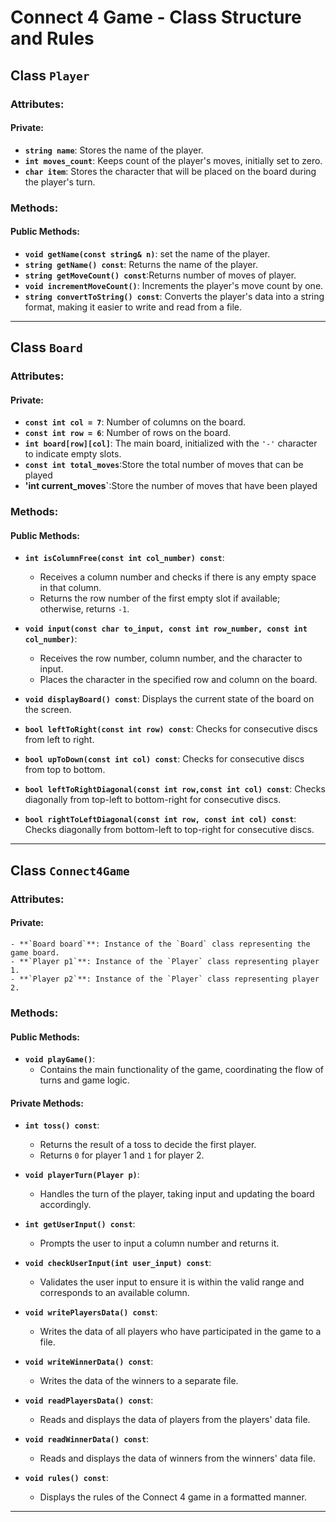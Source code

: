 # Connect 4 Game - Class Structure and Rules

## Class `Player`

### Attributes:

#### Private:
- **`string name`**: Stores the name of the player.
- **`int moves_count`**: Keeps count of the player's moves, initially set to zero.
- **`char item`**: Stores the character that will be placed on the board during the player's turn.

### Methods:

#### Public Methods:
- **`void getName(const string& n)`**: set the name of the player.
- **`string getName() const`**: Returns the name of the player.
- **`string getMoveCount() const`**:Returns number of moves of player.
- **`void incrementMoveCount()`**: Increments the player's move count by one.
- **`string convertToString() const`**: Converts the player's data into a string format, making it easier to write and read from a file.

---

## Class `Board`

### Attributes:

#### Private:
- **`const int col = 7`**: Number of columns on the board.
- **`const int row = 6`**: Number of rows on the board.
- **`int board[row][col]`**: The main board, initialized with the `'-'` character to indicate empty slots.
- **`const int total_moves`**:Store the total number of moves that can be played
- **'int current_moves`**:Store the number of moves that have been played

### Methods:

#### Public Methods:
- **`int isColumnFree(const int col_number) const`**: 
  - Receives a column number and checks if there is any empty space in that column.
  - Returns the row number of the first empty slot if available; otherwise, returns `-1`.

- **`void input(const char to_input, const int row_number, const int col_number)`**: 
  - Receives the row number, column number, and the character to input.
  - Places the character in the specified row and column on the board.

- **`void displayBoard() const`**: Displays the current state of the board on the screen.

- **`bool leftToRight(const int row) const`**: Checks for consecutive discs from left to right.

- **`bool upToDown(const int col) const`**: Checks for consecutive discs from top to bottom.

- **`bool leftToRightDiagonal(const int row,const int col) const`**: Checks diagonally from top-left to bottom-right for consecutive discs.

- **`bool rightToLeftDiagonal(const int row, const int col) const`**: Checks diagonally from bottom-left to top-right for consecutive discs.

---

## Class `Connect4Game`

### Attributes:

#### Private:
    - **`Board board`**: Instance of the `Board` class representing the game board.
    - **`Player p1`**: Instance of the `Player` class representing player 1.
    - **`Player p2`**: Instance of the `Player` class representing player 2.

### Methods:

#### Public Methods:
- **`void playGame()`**: 
  - Contains the main functionality of the game, coordinating the flow of turns and game logic.
#### Private Methods:
- **`int toss() const`**: 
  - Returns the result of a toss to decide the first player. 
  - Returns `0` for player 1 and `1` for player 2.

- **`void playerTurn(Player p)`**: 
  - Handles the turn of the player, taking input and updating the board accordingly.

- **`int getUserInput() const`**: 
  - Prompts the user to input a column number and returns it.

- **`void checkUserInput(int user_input) const`**: 
  - Validates the user input to ensure it is within the valid range and corresponds to an available column.

- **`void writePlayersData() const`**: 
  - Writes the data of all players who have participated in the game to a file.

- **`void writeWinnerData() const`**: 
  - Writes the data of the winners to a separate file.

- **`void readPlayersData() const`**: 
  - Reads and displays the data of players from the players' data file.

- **`void readWinnerData() const`**: 
  - Reads and displays the data of winners from the winners' data file.

- **`void rules() const`**: 
  - Displays the rules of the Connect 4 game in a formatted manner.

---
